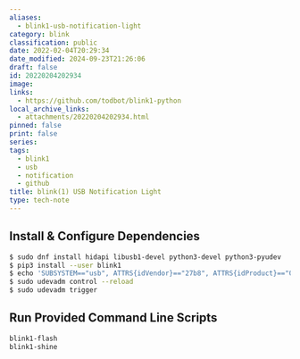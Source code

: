 ```yaml
---
aliases:
  - blink1-usb-notification-light
category: blink
classification: public
date: 2022-02-04T20:29:34
date_modified: 2024-09-23T21:26:06
draft: false
id: 20220204202934
image: 
links:
  - https://github.com/todbot/blink1-python
local_archive_links: 
  - attachments/20220204202934.html
pinned: false
print: false
series: 
tags:
  - blink1
  - usb
  - notification
  - github
title: blink(1) USB Notification Light
type: tech-note
---
```


## Install & Configure Dependencies

```sh
$ sudo dnf install hidapi libusb1-devel python3-devel python3-pyudev 
$ pip3 install --user blink1
$ echo 'SUBSYSTEM=="usb", ATTRS{idVendor}=="27b8", ATTRS{idProduct}=="01ed", MODE:="666", GROUP="plugdev"' | sudo tee /etc/udev/rules.d/51-blink1.rules
$ sudo udevadm control --reload
$ sudo udevadm trigger
```

## Run Provided Command Line Scripts

```sh
blink1-flash
blink1-shine
```

